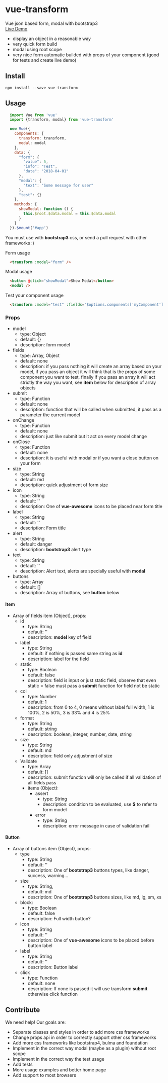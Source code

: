 # vue-transform
Vue json based form, modal with bootstrap3  
[Live Demo](http://marcodpt.github.io/vue-transform)
 - display an object in a reasonable way
 - very quick form build
 - modal using root scope
 - very nice form automatic builded with props of your component (good for tests and create live demo)

## Install
```
npm install --save vue-transform
```

## Usage

```javascript
  import Vue from 'vue'
  import {transform, modal} from 'vue-transform'

  new Vue({
    components: {
      transform: transform,
      modal: modal
    },
    data: {
      "form": {
        "value": 5,
        "info": "Test",
        "date": "2018-04-01"
      },
      "modal": {
        "text": "Some message for user"
      },
      "test": {}
    },
    methods: {
      showModal: function () {
        this.$root.$data.modal = this.$data.modal
      }
    }
  }).$mount('#app')
```

You must use with **bootstrap3** css, or send a pull request with other frameworks :)

Form usage
```html
  <transform :model="form" />
```

Modal usage
```html
  <button @click="showModal">Show Modal</button>
  <modal />
```

Test your component usage
```html
  <transform :model="test" :fields="$options.components['myComponent'].props" />
```

### Props
 - model 
   - type: Object
   - default: {}
   - description: form model
 - fields
   - type: Array, Object
   - default: none
   - description: if you pass nothing it will create an array based on your model, if you pass an object it will think that is the props of some component you want to test, finally if you pass an array it will act strictly the way you want, see **item** below for description of array objects
 - submit
   - type: Function
   - default: none
   - description: function that will be called when submitted, it pass as a parameter the current model
 - onChange 
   - type: Function
   - default: none
   - description: just like submit but it act on every model change
 - onClose
   - type: Function
   - default: none
   - description: it is useful with modal or if you want a close button on your form
 - size
   - type: String
   - default: md
   - description: quick adjustment of form size
 - icon
   - type: String
   - default: ''
   - description: One of **vue-awesome** icons to be placed near form title
 - label
   - type: String
   - default: ''
   - description: Form title
 - alert
   - type: String
   - default: danger
   - description: **bootstrap3** alert type
 - text
   - type: String
   - default: ''
   - description: Alert text, alerts are specially useful with **modal**
 - buttons
   - type: Array
   - default: []
   - description: Array of buttons, see **button**  below

#### Item
 - Array of fields item (Object), props:
   - id
     - type: String
     - default: ''
     - description: **model** key of field
   - label
     - type: String
     - default: if nothing is passed same string as **id**
     - description: label for the field
   - static
     - type: Boolean
     - default: false
     - description: field is input or just static field, observe that even static = false must pass a **submit** function for field not be static
   - col 
     - type: Number
     - default: 1
     - description: from 0 to 4, 0 means without label full width, 1 is 100%, 2 is 50%, 3 is 33% and 4 is 25% 
   - format
     - type: String
     - default: string
     - description: boolean, integer, number, date, string
   - size
     - type: String
     - default: md
     - description: field only adjustment of size
   - Validate
     - type: Array
     - default: []
     - description: submit function will only be called if all validation of all fields pass
     - items (Object): 
       - assert
         - type: String
         - description: condition to be evaluated, use **$** to refer to form model 
       - error
         - type: String
         - description: error message in case of validation fail

#### Button
 - Array of buttons item (Object), props:
   - type 
     - type: String
     - default: ''
     - description: One of **bootstrap3** buttons types, like danger, success, warning...
   - size
     - type: String,
     - default: md
     - description: One of **bootstrap3** buttons sizes, like md, lg, sm, xs
   - block: 
     - type: Boolean
     - default: false
     - description: Full width button?
   - icon
     - type: String
     - default: ''
     - description: One of **vue-awesome** icons to be placed before button label
   - label
     - type: String
     - default: ''
     - description: Button label
   - click
     - type: Function
     - default: none
     - description: If none is passed it will use transform **submit** otherwise click function

## Contribute
We need help! Our goals are:
 - Separate classes and styles in order to add more css frameworks
 - Change props api in order to correctly support other css frameworks
 - Add more css frameworks like bootstrap4, bulma and foundation
 - Implement in the correct way modal (maybe as a plugin) without root scope
 - Implement in the correct way the test usage
 - Add tests
 - More usage examples and better home page
 - Add support to most browsers
